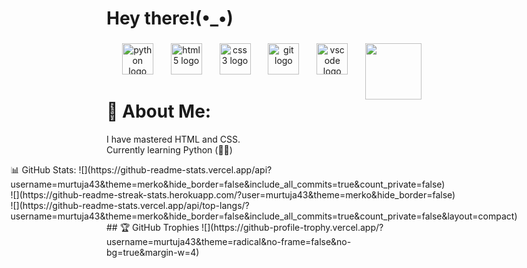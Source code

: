 <h1 align="left">Hey there!(•_•)</h1>

###

<img align="right" height="90" src="https://media.giphy.com/media/v1.Y2lkPTc5MGI3NjExejlkMGZ2bDd1bjRzZzh6Njludm13ZWxxNHdvbzdiaHE5cWdkNXljdyZlcD12MV9naWZzX3NlYXJjaCZjdD1n/GRPy8MKag9U1U88hzY/giphy.gif"  />

###

<div align="center">
  <img src="https://cdn.jsdelivr.net/gh/devicons/devicon/icons/python/python-original.svg" height="50" alt="python logo"  />
  <img width="20" />
  <img src="https://cdn.jsdelivr.net/gh/devicons/devicon/icons/html5/html5-original.svg" height="50" alt="html5 logo"  />
  <img width="20" />
  <img src="https://cdn.jsdelivr.net/gh/devicons/devicon/icons/css3/css3-original.svg" height="50" alt="css3 logo"  />
  <img width="20" />
  <img src="https://cdn.jsdelivr.net/gh/devicons/devicon/icons/git/git-original.svg" height="50" alt="git logo"  />
  <img width="20" />
  <img src="https://cdn.jsdelivr.net/gh/devicons/devicon/icons/vscode/vscode-original.svg" height="50" alt="vscode logo"  />
</div>

# 💫 About Me:
I have mastered HTML and CSS. </br>
Currently learning Python (🐍😅)

<div style="display: flex; justify-content: center;">
📊 GitHub Stats:
![](https://github-readme-stats.vercel.app/api?username=murtuja43&theme=merko&hide_border=false&include_all_commits=true&count_private=false)<br/>
![](https://github-readme-streak-stats.herokuapp.com/?user=murtuja43&theme=merko&hide_border=false)<br/>
![](https://github-readme-stats.vercel.app/api/top-langs/?username=murtuja43&theme=merko&hide_border=false&include_all_commits=true&count_private=false&layout=compact)
</div>
## 🏆 GitHub Trophies
![](https://github-profile-trophy.vercel.app/?username=murtuja43&theme=radical&no-frame=false&no-bg=true&margin-w=4)

###
